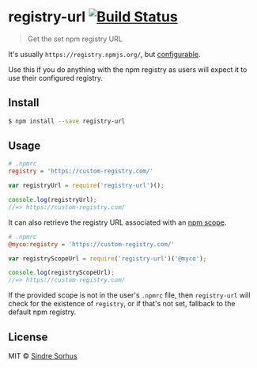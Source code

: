# registry-url [![Build Status](https://travis-ci.org/sindresorhus/registry-url.svg?branch=master)](https://travis-ci.org/sindresorhus/registry-url)

> Get the set npm registry URL

It's usually `https://registry.npmjs.org/`, but [configurable](https://www.npmjs.org/doc/misc/npm-config.html#registry).

Use this if you do anything with the npm registry as users will expect it to use their configured registry.


## Install

```sh
$ npm install --save registry-url
```


## Usage

```ini
# .npmrc
registry = 'https://custom-registry.com/'
```

```js
var registryUrl = require('registry-url')();

console.log(registryUrl);
//=> https://custom-registry.com/
```

It can also retrieve the registry URL associated with an [npm scope](https://docs.npmjs.com/misc/scope).

```ini
# .npmrc
@myco:registry = 'https://custom-registry.com/'
```

```js
var registryScopeUrl = require('registry-url')('@myco');

console.log(registryScopeUrl);
//=> https://custom-registry.com/
```

If the provided scope is not in the user's `.npmrc` file, then `registry-url` will check for the existence of `registry`, or if that's not set, fallback to the default npm registry.


## License

MIT © [Sindre Sorhus](http://sindresorhus.com)
